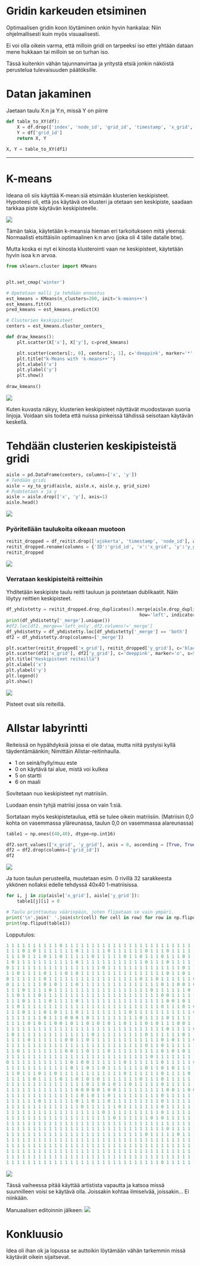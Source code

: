 Gridin karkeuden etsiminen
=

Optimaalisen gridin koon löytäminen onkin hyvin hankalaa: Niin ohjelmallisesti kuin myös visuaalisesti.

Ei voi olla oikein varma, että milloin gridi on tarpeeksi iso ettei yhtään dataan mene hukkaan tai milloin se on turhan iso.

Tässä kuitenkin vähän tajunnanvirtaa ja yritystä etsiä jonkin näköistä perustelua tulevaisuuden päätöksille.

# Datan jakaminen

Jaetaan taulu X:n ja Y:n, missä Y on piirre
```python
def table_to_XY(df):
    X = df.drop(['index', 'node_id', 'grid_id', 'timestamp', 'x_grid', 'y_grid'], axis=1)
    Y = df['grid_id']
    return X, Y
    
X, Y = table_to_XY(df1)
```
---

# K-means

Ideana oli siis käyttää K-mean:siä etsimään klusterien keskipisteet. Hypoteesi oli, että jos käytävä on klusteri ja otetaan sen keskipiste, saadaan tarkkaa piste käytävän keskipisteelle.

![](https://gitlab.dclabra.fi/wiki/uploads/upload_b1d47f6de540a3552ced13e33130b2db.png)

Tämän takia, käytetään k-meansia hieman eri tarkoitukseen mitä yleensä:
Normaalisti etsittäisiin optimaalinen k:n arvo (joka oli 4 tälle datalle btw).

Mutta koska ei nyt ei kinosta klusterointi vaan ne keskipisteet, käytetään hyvin isoa k:n arvoa.

```python
from sklearn.cluster import KMeans


plt.set_cmap('winter')

# Opetetaan malli ja tehdään ennustus
est_kmeans = KMeans(n_clusters=200, init='k-means++')
est_kmeans.fit(X)
pred_kmeans = est_kmeans.predict(X)

# Clusterien keskipisteet
centers = est_kmeans.cluster_centers_

def draw_kmeans():
    plt.scatter(X['x'], X['y'], c=pred_kmeans)

    plt.scatter(centers[:, 0], centers[:, 1], c='deeppink', marker='*', s=50)
    plt.title("k-Means with 'k-means++'")
    plt.xlabel('x')
    plt.ylabel('y')
    plt.show()
    
draw_kmeans()
```
![](https://gitlab.dclabra.fi/wiki/uploads/upload_607a1e1e99202e7ea87d0d2dd218ed87.png)

Kuten kuvasta näkyy, klusterien keskipisteet näyttävät muodostavan suoria linjoja. Voidaan siis todeta että nuissa pinkeissä tähdissä seisotaan käytävän keskellä.

# Tehdään clusterien keskipisteistä gridi
```python
aisle = pd.DataFrame(centers, columns=['x', 'y'])
# Tehdään gridi
aisle = xy_to_grid(aisle, aisle.x, aisle.y, grid_size)
# Pudotetaan x ja y
aisle = aisle.drop(['x', 'y'], axis=1)
aisle.head()
```
![](https://gitlab.dclabra.fi/wiki/uploads/upload_3c50e15d474832ab8b5198fb8299c0bb.png)

### Pyöritellään taulukoita oikeaan muotoon
```python
reitit_dropped = df_reitit.drop(['ajokerta', 'timestamp', 'node_id'], axis=1)
reitit_dropped.rename(columns = {'ID':'grid_id', 'x':'x_grid', 'y':'y_grid'}, inplace = True)
reitit_dropped
```
![](https://gitlab.dclabra.fi/wiki/uploads/upload_937743b844d35e446933a2cfb47b842a.png)


### Verrataan keskipisteitä reitteihin

Yhditetään keskipiste taulu reitti tauluun ja poistetaan dublikaatit. Näin löytyy reittien keskipisteet.
```python
df_yhdistetty = reitit_dropped.drop_duplicates().merge(aisle.drop_duplicates(), on=aisle.columns.to_list(), 
                                                  how='left', indicator=True)
print(df_yhdistetty['_merge'].unique())
#df2.loc[df2._merge=='left_only',df2.columns!='_merge']
df_yhdistetty = df_yhdistetty.loc[df_yhdistetty['_merge'] == 'both']
df2 = df_yhdistetty.drop(columns=['_merge'])

plt.scatter(reitit_dropped['x_grid'], reitit_dropped['y_grid'], c='black', marker='s', s=10, label="Reitit")
plt.scatter(df2['x_grid'], df2['y_grid'], c='deeppink', marker='o', s=50, label="Keskipisteet")
plt.title("Keskipisteet reiteillä")
plt.xlabel('x')
plt.ylabel('y')
plt.legend()
plt.show()
```
![](https://gitlab.dclabra.fi/wiki/uploads/upload_3fa9c97dd621a91c34e1b0f4036e8db1.png)

Pisteet ovat siis reiteillä.

# Allstar labyrintti

Reiteissä on hypähdyksiä joissa ei ole dataa, mutta niitä pystyisi kyllä täydentämäänkin; Nimittäin Allstar-reitinhaulla.

- 1 on seinä/hylly/muu este
- 0 on käytävä tai alue, mistä voi kulkea
- 5 on startti
- 6 on maali

Sovitetaan nuo keskipisteet nyt matriisiin.

Luodaan ensin tyhjä matriisi jossa on vain 1:siä.

Sortataan myös keskipistetaulua, että se tulee oikein matriisiin. (Matriisin 0,0 kohta on vasemmassa yläreunassa, taulun 0,0 on vasemmassa alareunassa)
```python
table1 = np.ones((40,40), dtype=np.int16)

df2.sort_values(['x_grid', 'y_grid'], axis = 0, ascending = [True, True], inplace = True)
df2 = df2.drop(columns=['grid_id'])
df2
```
![](https://gitlab.dclabra.fi/wiki/uploads/upload_100d8cea04d0ceb95f474fe92caf9c51.png)


Ja tuon taulun perusteella, muutetaan esim. 0 rivillä 32 sarakkeesta ykkönen nollaksi edelle tehdyssä 40x40 1-matriisissa.
```python
for i, j in zip(aisle['x_grid'], aisle['y_grid']):
    table1[j][i] = 0

# Taulu printtautuu väärinpäin, joten flipataan se vain ympäri.
print('\n'.join(' '.join(str(cell) for cell in row) for row in np.flipud(table1)))
print(np.flipud(table1))
```

Lopputulos:
```python
1 1 1 1 1 1 1 1 1 1 0 1 1 1 1 1 1 1 1 1 1 1 1 1 1 1 1 1 1 1 1 1 1 1 1 1 1 1 1 1
1 1 1 0 1 0 1 1 1 1 1 1 1 0 1 1 1 1 1 0 1 1 1 1 1 1 0 1 1 1 0 1 1 1 1 1 0 1 1 1
1 1 1 0 1 1 1 0 1 1 0 1 1 1 1 1 0 1 1 1 1 1 0 1 1 0 1 1 1 0 1 1 1 0 1 1 1 1 1 1
1 0 1 1 1 1 1 1 1 1 1 1 1 0 1 1 1 1 1 1 1 1 1 1 1 1 0 1 1 1 0 1 1 1 1 1 0 1 1 1
0 1 1 1 1 1 1 1 1 1 1 1 1 1 1 1 1 1 0 1 1 1 1 1 1 1 1 1 1 1 1 1 1 0 1 1 0 1 1 1
1 1 0 1 1 1 1 0 1 1 1 0 1 0 1 1 1 1 1 1 1 1 1 1 1 1 1 1 1 1 0 1 1 0 1 1 1 1 1 1
0 1 1 1 1 1 1 0 1 1 1 1 1 1 1 1 1 1 1 1 1 1 1 1 1 0 1 1 0 1 1 1 1 1 1 0 1 0 1 1
0 1 1 1 1 1 1 0 1 0 1 1 1 0 1 1 1 1 1 1 1 1 1 1 1 1 1 1 1 0 1 1 0 0 1 0 1 1 1 1
1 1 1 0 1 1 1 1 0 1 1 1 1 1 1 1 1 1 1 1 1 1 1 1 1 1 1 0 1 1 1 1 1 1 0 1 1 0 1 1
1 1 0 1 1 1 0 1 1 1 1 1 1 1 1 1 1 1 1 1 1 1 1 1 1 1 1 1 1 0 0 1 1 1 1 1 0 1 1 1
1 1 1 0 1 1 1 1 0 1 1 1 1 0 1 1 1 1 1 1 1 1 1 1 1 1 1 1 1 1 0 0 1 0 1 1 0 1 0 1
1 1 0 1 1 1 1 1 1 1 1 1 1 1 1 1 1 1 1 1 1 1 1 1 1 1 1 1 1 0 1 1 1 0 1 0 1 1 1 1
1 1 1 0 1 1 1 0 1 0 1 1 1 0 1 1 1 1 1 1 1 1 1 0 1 1 1 1 1 1 1 1 1 1 1 0 1 0 1 1
1 1 1 1 1 1 1 0 1 1 1 0 0 0 1 0 1 1 1 1 1 1 1 1 1 0 1 1 1 1 0 1 1 1 1 1 0 1 0 1
1 1 1 1 0 1 0 1 1 0 0 1 0 1 1 0 1 0 1 0 1 1 0 1 1 1 0 1 0 1 1 1 0 0 1 1 0 1 1 1
1 1 1 1 1 1 1 1 1 1 1 1 1 1 1 1 1 1 1 1 1 1 1 1 1 1 1 1 1 1 0 1 1 1 1 0 0 1 1 0
1 0 1 1 1 1 1 1 1 1 1 1 1 1 1 1 0 1 1 1 1 1 1 1 1 1 0 1 1 1 1 1 1 0 1 1 0 1 1 1
1 1 1 1 0 1 1 1 1 1 1 0 0 1 1 0 1 1 1 1 1 1 1 1 1 1 1 1 1 0 1 0 1 1 1 0 1 1 1 1
1 1 1 1 1 1 1 1 1 1 1 1 1 1 1 1 1 1 1 1 1 1 1 1 1 1 0 1 1 0 1 1 1 1 1 1 0 1 1 1
1 1 0 1 1 1 1 1 1 1 1 0 0 1 1 0 1 1 1 0 1 1 1 1 1 1 1 1 1 0 1 0 1 0 1 1 1 1 1 1
1 1 1 1 1 1 1 1 1 1 1 1 1 1 1 1 1 1 1 1 1 1 1 1 1 1 1 0 1 1 1 1 1 1 1 1 0 1 1 1
0 1 1 1 1 1 1 1 1 1 1 1 0 1 0 0 1 1 1 1 1 1 0 1 1 1 1 1 1 0 1 1 1 1 1 0 1 1 1 1
1 1 1 1 1 1 1 1 1 1 1 1 0 1 1 0 1 1 0 1 1 1 1 1 1 1 0 1 1 0 1 0 1 1 1 1 0 0 1 1
1 1 0 1 1 1 0 1 1 0 1 1 1 1 1 1 1 1 1 1 1 1 0 1 1 1 1 1 1 0 1 1 1 1 0 1 1 1 1 1
1 1 1 1 1 0 1 1 1 1 0 1 1 0 1 0 1 0 1 1 1 1 1 1 1 0 1 1 1 0 1 1 1 1 1 1 1 0 1 1
1 1 1 1 1 1 1 1 1 1 1 1 1 1 1 0 1 1 0 1 0 1 1 0 1 1 1 1 1 0 1 1 1 1 1 1 1 0 1 1
1 1 1 1 1 1 1 1 1 1 1 1 1 0 0 0 0 0 1 0 0 1 1 1 1 1 1 1 1 1 0 0 1 1 0 0 1 1 1 1
1 1 1 1 1 1 1 1 1 1 1 1 1 1 0 1 0 1 1 0 1 1 1 1 1 1 1 1 1 0 1 1 1 1 1 1 1 1 1 1
1 1 1 1 1 1 0 1 1 1 1 1 1 0 1 1 0 1 1 0 1 1 1 1 1 1 1 1 1 0 1 1 1 1 1 1 1 1 1 1
1 1 1 1 1 1 1 1 1 1 1 1 1 1 0 1 1 1 1 1 1 0 1 1 1 1 1 1 1 0 1 1 1 1 1 1 1 1 1 1
1 1 1 1 1 1 1 1 1 1 1 1 1 1 1 1 1 1 0 1 1 1 1 1 1 1 1 1 1 0 1 1 1 1 1 1 1 1 1 1
1 1 1 1 1 1 1 1 1 1 1 1 1 1 1 1 1 1 1 1 0 1 1 1 1 1 1 0 1 0 1 1 1 1 1 1 1 1 1 1
1 1 1 1 1 1 1 1 1 1 1 1 1 1 1 1 1 1 1 1 1 1 1 1 1 1 1 1 1 1 1 1 1 1 1 1 1 1 1 1
1 1 1 1 1 1 1 1 1 1 1 1 1 1 1 1 1 1 1 1 1 1 1 1 1 1 1 1 1 1 0 1 1 1 1 1 1 1 1 1
1 1 1 1 1 1 1 1 1 1 1 1 1 1 1 1 1 1 1 1 1 1 1 1 1 1 0 1 1 1 1 1 0 1 1 1 1 1 1 1
1 1 1 1 1 1 1 1 1 1 1 1 1 1 1 1 1 1 1 1 1 1 1 1 1 1 1 1 1 1 1 1 1 1 1 1 1 1 1 1
1 1 1 1 1 1 1 1 1 1 1 1 1 1 1 1 1 1 1 1 1 1 1 1 1 1 1 1 1 1 1 1 1 1 1 1 1 1 1 1
1 1 1 1 1 1 1 1 1 1 1 1 1 1 1 1 1 1 1 1 1 1 1 1 1 1 1 1 1 1 1 1 1 1 1 1 1 1 1 1
1 1 1 1 1 1 1 1 1 1 1 1 1 1 1 1 1 1 1 1 1 1 1 1 1 1 1 1 1 1 1 1 1 1 1 1 1 1 1 1
1 1 1 1 1 1 1 1 1 1 1 1 1 1 1 1 1 1 1 1 1 1 1 1 1 1 1 1 1 0 1 1 1 1 1 1 1 1 1 1
```
![](https://gitlab.dclabra.fi/wiki/uploads/upload_410934ac0dc3bedbf710e66432f0a615.png)

Tässä vaiheessa pitää käyttää artistista vapautta ja katsoa missä suunnilleen voisi se käytävä olla. Joissakin kohtaa ilmiselvää, joissakin... Ei niinkään.

Manuaalisen editoinnin jälkeen:
![](https://gitlab.dclabra.fi/wiki/uploads/upload_cabc58838abeacf26167f12dbe87b149.png)

# Konkluusio

Idea oli ihan ok ja lopussa se auttoikin löytämään vähän tarkemmin missä käytävät oikein sijaitsevat.